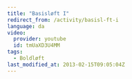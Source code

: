 ```yaml
---
title: "Basisløft I"
redirect_from: /activity/basisl-ft-i
language: da
video:
  provider: youtube
  id: tmUaXD3U4MM
tags:
  - Boldløft
last_modified_at: 2013-02-15T09:05:04Z
---
```



